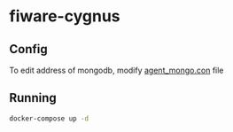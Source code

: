 # fiware-cygnus

## <a name="config"/> Config
To edit address of mongodb, modify [agent_mongo.con](agent_mongo.conf) file

## <a name="running"/> Running

```bash
docker-compose up -d
```
